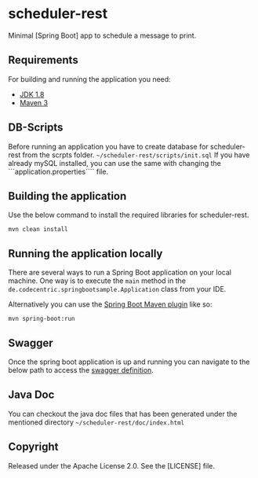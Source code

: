 # scheduler-rest

Minimal [Spring Boot] app to schedule a message to print.

## Requirements

For building and running the application you need:

- [JDK 1.8](http://www.oracle.com/technetwork/java/javase/downloads/jdk8-downloads-2133151.html)
- [Maven 3](https://maven.apache.org)

## DB-Scripts
Before running an application you have to create database for scheduler-rest from the scrpts folder.
```~/scheduler-rest/scripts/init.sql```
If you have already mySQL installed, you can use the same with changing the ```application.properties```` file.


## Building the application
Use the below command to install the required libraries for scheduler-rest.

```shell
mvn clean install
```

## Running the application locally

There are several ways to run a Spring Boot application on your local machine. One way is to execute the `main` method in the `de.codecentric.springbootsample.Application` class from your IDE.

Alternatively you can use the [Spring Boot Maven plugin](https://docs.spring.io/spring-boot/docs/current/reference/html/build-tool-plugins-maven-plugin.html) like so:

```shell
mvn spring-boot:run
```

## Swagger
Once the spring boot application is up and running you can navigate to the below path to access the [swagger definition](http://localhost:8080/swagger-ui.html#/).

## Java Doc
You can checkout the java doc files that has been generated under the mentioned directory
```~/scheduler-rest/doc/index.html```


## Copyright
Released under the Apache License 2.0. See the [LICENSE] file.

